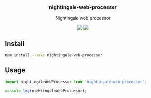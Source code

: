 <h3 align="center">
  nightingale-web-processor
</h3>

<p align="center">
  Nightingale web processor
</p>

<p align="center">
  <a href="https://npmjs.org/package/nightingale-web-processor"><img src="https://img.shields.io/npm/v/nightingale-web-processor.svg?style=flat-square"></a>
  <a href="https://david-dm.org/christophehurpeau/nightingale?path=packages/nightingale-web-processor"><img src="https://david-dm.org/christophehurpeau/nightingale.svg?path=packages/nightingale-web-processor?style=flat-square"></a>
</p>

## Install

```bash
npm install --save nightingale-web-processor
```

## Usage

```js
import nightingaleWebProcessor from 'nightingale-web-processor';

console.log(nightingaleWebProcessor);
```
